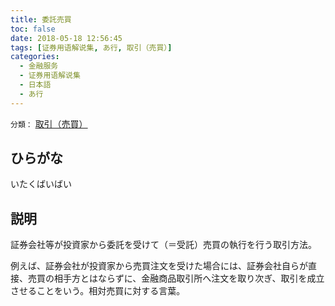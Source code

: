 ```yaml
---
title: 委託売買
toc: false
date: 2018-05-18 12:56:45
tags: [证券用语解说集, あ行, 取引（売買）]
categories:
  - 金融服务
  - 证券用语解说集
  - 日本語
  - あ行
---
```


`分類：` [取引（売買）](/tags/取引（売買）/)

## ひらがな

いたくばいばい

## 説明

証券会社等が投資家から委託を受けて（＝受託）売買の執行を行う取引方法。

例えば、証券会社が投資家から売買注文を受けた場合には、証券会社自らが直接、売買の相手方とはならずに、金融商品取引所へ注文を取り次ぎ、取引を成立させることをいう。相対売買に対する言葉。

